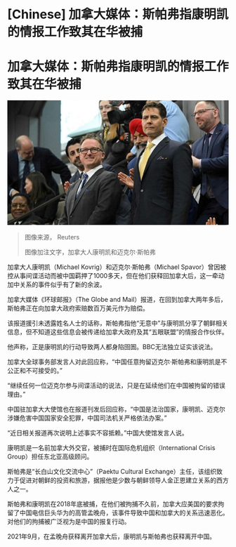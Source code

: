 # [Chinese] 加拿大媒体：斯帕弗指康明凯的情报工作致其在华被捕

#  加拿大媒体：斯帕弗指康明凯的情报工作致其在华被捕


![加拿大人康明凯（Michael Kovrig）和迈克尔‧斯帕弗（Michael Spavor）](_131770328_4.jpg)

> 图像来源，  Reuters
>
> 图像加注文字，加拿大人康明凯和迈克尔‧斯帕弗

加拿大人康明凯（Michael Kovrig）和迈克尔‧斯帕弗（Michael Spavor）曾因被控从事间谍活动而被中国羁押了1000多天，但在他们获释回加拿大后，这一牵动加中关系的事件似乎有了新的余波。

加拿大媒体《环球邮报》（The Globe and Mail）报道，在回到加拿大两年多后，斯帕弗正在向加拿大政府索赔数百万美元作为赔偿。

该报道援引未透露姓名人士的话称，斯帕弗指他“无意中”与康明凯分享了朝鲜相关信息，但不知道这些信息会被传递给加拿大政府及其“五眼联盟”的情报合作伙伴。

他声称，正是康明凯的行动导致两人都身陷囹圄。BBC无法独立证实该说法。

加拿大全球事务部发言人对此回应称，“中国任意拘留迈克尔‧斯帕弗和康明凯是不公正和不可接受的。”

“继续任何一位迈克尔参与间谍活动的说法，只是在延续他们在中国被拘留的错误理由。”

中国驻加拿大大使馆也在报道刊发后回应称，“中国是法治国家，康明凯、迈克尔涉嫌危害中国国家安全犯罪，中国司法机关严格依法办案。”


“近日相关报道再次说明上述事实不容抵赖。”中国大使馆发言人说。

康明凯是一名前加拿大外交官，被捕时在国际危机组织（International Crisis Group）担任东北亚高级顾问。

斯帕弗是“长白山文化交流中心”（Paektu Cultural Exchange）主任，该组织致力于促进对朝鲜的投资和旅游，据报他是少数与朝鲜领导人金正恩建立关系的西方人之一。

斯帕弗和康明凯在2018年底被捕，在他们被拘捕不久前，加拿大应美国的要求拘留了中国电信巨头华为的高管孟晚舟，该事件导致中国和加拿大的关系迅速恶化。对他们的拘捕被广泛视为是中国的报复行动。

2021年9月，在孟晚舟获释离开加拿大后，康明凯与斯帕弗也获释离开中国。


